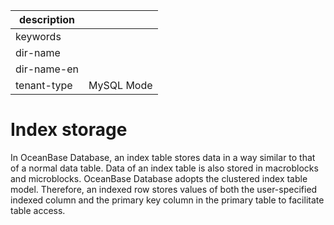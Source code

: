 |description||
|---|---|
|keywords||
|dir-name||
|dir-name-en||
|tenant-type|MySQL Mode|

# Index storage

In OceanBase Database, an index table stores data in a way similar to that of a normal data table. Data of an index table is also stored in macroblocks and microblocks. OceanBase Database adopts the clustered index table model. Therefore, an indexed row stores values of both the user-specified indexed column and the primary key column in the primary table to facilitate table access.

